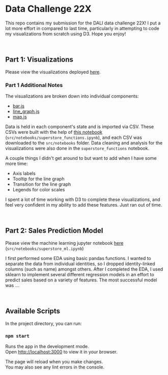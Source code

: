# Data Challenge 22X

This repo contains my submission for the DALI data challenge 22X! I put a lot more effort in compared to last time, particularly in attempting to code my visualizations from scratch using D3. Hope you enjoy!

<br />

## Part 1: Visualizations

Please view the visualizations deployed [here](https://genuine-flan-85a02b.netlify.app/).

### Part 1 Additional Notes

The visualizations are broken down into individual components:
- [bar.js](./src/components/bar.js)
- [line_graph.js](./src/components/line_graph.js)
- [map.js](./src/components/map.js)

Data is held in each component's state and is imported via CSV. These CSVs were built with the help of [this notebook](./src/notebooks/superstore_functions.ipynb) (`src/notebooks/superstore_functions.ipynb`), and each CSV was downloaded to the `src/notebooks` folder. Data cleaning and analysis for the visualizations were also done in the `superstore_functions` notebook.

A couple things I didn't get around to but want to add when I have some more time:
- Axis labels
- Tooltip for the line graph
- Transition for the line graph
- Legends for color scales

I spent a lot of time working with D3 to complete these visualizations, and feel very confident in my ability to add these features. Just ran out of time.

<br />

## Part 2: Sales Prediction Model

Please view the machine learning jupyter notebook [here](./src/notebooks/superstore_ml.ipynb) (`src/notebooks/superstore_ml.ipynb`)

I first performed some EDA using basic pandas functions. I wanted to separate the data from individual identities, so I dropped identity-linked columns (such as name) amongst others. After I completed the EDA, I used sklearn to implement several different regression models in an effort to predict sales based on a variety of features. The most successful model was ...



<br />

## Available Scripts

In the project directory, you can run:

### `npm start`

Runs the app in the development mode.\
Open [http://localhost:3000](http://localhost:3000) to view it in your browser.

The page will reload when you make changes.\
You may also see any lint errors in the console.



